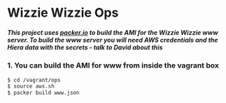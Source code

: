 # Wizzie Wizzie Ops

##### This project uses [packer.io](https://www.packer.io) to build the AMI for the Wizzie Wizzie www server. To build the www server you will need AWS credentials and the Hiera data with the secrets - talk to David about this 

### 1. You can build the AMI for www from inside the vagrant box

```bash
$ cd /vagrant/ops
$ source aws.sh
$ packer build www.json
```